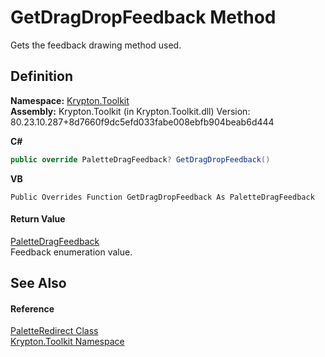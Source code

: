 # GetDragDropFeedback Method


Gets the feedback drawing method used.



## Definition
**Namespace:** <a href="79d2eac2-21f4-54ff-7552-b20c33c30600.md">Krypton.Toolkit</a>  
**Assembly:** Krypton.Toolkit (in Krypton.Toolkit.dll) Version: 80.23.10.287+8d7660f9dc5efd033fabe008ebfb904beab6d444

**C#**
``` C#
public override PaletteDragFeedback? GetDragDropFeedback()
```
**VB**
``` VB
Public Overrides Function GetDragDropFeedback As PaletteDragFeedback
```



#### Return Value
<a href="9f511e51-6b63-a2b7-0cb7-fd7fe3a274a4.md">PaletteDragFeedback</a>  
Feedback enumeration value.

## See Also


#### Reference
<a href="eb4bd14d-b283-a570-c104-b4d55603d473.md">PaletteRedirect Class</a>  
<a href="79d2eac2-21f4-54ff-7552-b20c33c30600.md">Krypton.Toolkit Namespace</a>  
